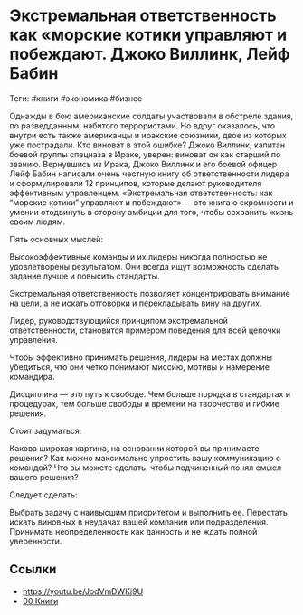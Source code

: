 # Экстремальная ответственность как «морские котики управляют и побеждают. Джоко Виллинк, Лейф Бабин

Теги: #книги #экономика #бизнес

Однажды в бою американские солдаты участвовали в обстреле здания, по разведданным, набитого террористами. Но вдруг оказалось, что внутри есть также американцы и иракские союзники, двое из которых уже пострадали. Кто виноват в этой ошибке? Джоко Виллинк, капитан боевой группы спецназа в Ираке, уверен: виноват он как старший по званию. Вернувшись из Ирака, Джоко Виллинк и его боевой офицер Лейф Бабин написали очень честную книгу об ответственности лидера и сформулировали 12 принципов, которые делают руководителя эффективным управленцем. «Экстремальная ответственность: как “морские котики” управляют и побеждают» — это книга о скромности и умении отодвинуть в сторону амбиции для того, чтобы сохранить жизнь своим людям.

Пять основных мыслей:

Высокоэффективные команды и их лидеры никогда полностью не удовлетворены результатом. Они всегда ищут возможность сделать задание лучше и повысить стандарты.

Экстремальная ответственность позволяет концентрировать внимание на цели, а не искать отговорки и перекладывать вину на других.

Лидер, руководствующийся принципом экстремальной ответственности, становится примером поведения для всей цепочки управления.

Чтобы эффективно принимать решения, лидеры на местах должны убедиться, что они четко понимают миссию, мотивы и намерение командира.

Дисциплина — это путь к свободе. Чем больше порядка в стандартах и процедурах, тем больше свободы и времени на творчество и гибкие решения.

Стоит задуматься:

Какова широкая картина, на основании которой вы принимаете решения? Как можно максимально упростить вашу коммуникацию с командой? Что вы можете сделать, чтобы подчиненный понял смысл вашего решения?

Следует сделать:

Выбрать задачу с наивысшим приоритетом и выполнить ее. Перестать искать виновных в неудачах вашей компании или подразделения. Принимать неопределенность как данность и не ждать полной уверенности.

## Ссылки

* https://youtu.be/JodVmDWKj9U
* [00 Книги](00%20%D0%9A%D0%BD%D0%B8%D0%B3%D0%B8.md)